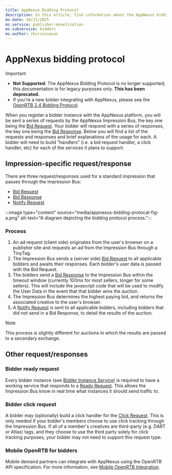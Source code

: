 ```yaml
---
title: AppNexus Bidding Protocol
description: In this article, find information about the AppNexus bidding protocol and its process for request/responses.
ms.date: 10/21/2025
ms.service: publisher-monetization
ms.subservice: bidders
ms.author: shsrinivasan
---
```


# AppNexus bidding protocol

> [!IMPORTANT]
>
> - **Not Supported**: The AppNexus Bidding Protocol is no longer supported; this documentation is for legacy purposes only. **This has been deprecated.**
> - If you're a new bidder integrating with AppNexus, please see the [OpenRTB 2.4 Bidding Protocol](https://www.iab.com/wp-content/uploads/2016/03/OpenRTB-API-Specification-Version-2-4-FINAL.pdf).

When you register a bidder instance with the AppNexus platform, you will be sent a series of requests by the AppNexus Impression Bus, the key one being the [Bid Request](bid-request.md). Your bidder will respond with a series of responses, the key one being the [Bid Response](bid-response.md). Below you will find a list of the requests and responses and brief explanations of the usage for each. A bidder will need to build "handlers" (i.e. a bid request handler, a click handler, etc) for each of the services it plans to support.

## Impression-specific request/response

There are three request/responses used for a standard impression that passes through the Impression Bus:

- [Bid Request](bid-request.md)
- [Bid Response](bid-response.md)
- [Notify Request](notify-request.md)

:::image type="content" source="media/appnexus-bidding-protocal-fig-a.png" alt-text="A diagram depicting the bidding protocol process.":::

### Process

1. An ad request (client side) originates from the user's browser on a publisher site and requests an ad from the Impression Bus through a TinyTag.
1. The Impression Bus sends a (server side) [Bid Request](bid-request.md) to all applicable bidders and awaits their responses. Each bidder's user data is passed with the Bid Request.
1. The bidders send a [Bid Response](bid-response.md) to the Impression Bus within the timeout window (currently 100ms for most sellers, longer for some sellers). This will include the javascript code that will be used to modify the User Data in the event that that bidder wins the auction.
1. The Impression Bus determines the highest paying bid, and returns the associated creative to the user's browser.
1. A [Notify Request](notify-request.md) is sent to all applicable bidders, including bidders that did not send in a Bid Response, to detail the results of the auction.

> [!NOTE]
> This process is slightly different for auctions in which the results are passed to a secondary exchange.

## Other request/responses

### Bidder ready request

Every bidder instance (see [Bidder Instance Service](bidder-instance-service.md)) is required to have a working service that responds to a [Ready Request](ready-request.md). This allows the Impression Bus know in real time what instances it should send traffic to.

### Bidder click request

A bidder may (optionally) build a click handler for the [Click Request](click-request.md). This is only needed if your bidder's members choose to use click tracking through the Impression Bus. If all of a member's creatives are third-party (e.g. DART or Atlas) tags, and they choose to use the third party solely for click tracking purposes, your bidder may not need to support this request type.

### Mobile OpenRTB for bidders

Mobile demand partners can integrate with AppNexus using the OpenRTB API specification. For more information, see [Mobile OpenRTB Integration](../supply-partners/openrtb-specs.md).
